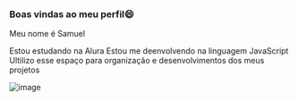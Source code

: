 ### Boas vindas ao meu perfil😄 

Meu nome é Samuel 

Estou estudando na Alura
Estou me deenvolvendo na linguagem JavaScript
Ultilizo esse espaço para organização e desenvolvimentos dos meus projetos 

![image](https://github.com/manfroi1311/manfroi1311/assets/133028752/a47c2b70-eb94-43f7-a3f1-43d4415e8ff3)


